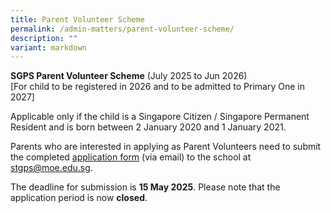 ```yaml
---
title: Parent Volunteer Scheme
permalink: /admin-matters/parent-volunteer-scheme/
description: ""
variant: markdown
---
```

**SGPS Parent Volunteer Scheme** (July 2025 to Jun 2026)<br>
[For child to be registered in 2026 and to be admitted to Primary One in 2027]

Applicable only if the child is a Singapore Citizen / Singapore Permanent Resident and is born between 2 January 2020 and 1 January 2021. 

Parents who are interested in applying as Parent Volunteers need to submit the completed [application form](/files/parentvolunteerapplicationform.pdf) (via email) to the school at stgps@moe.edu.sg. 

The deadline for submission is **15 May 2025**. Please note that the application period is now **closed**.